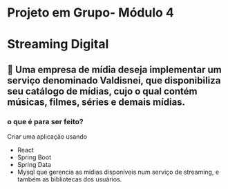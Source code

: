 # Projeto em Grupo- Módulo 4
# Streaming Digital
## 📑 Uma empresa de mídia deseja implementar um serviço denominado Valdisnei, que disponibiliza seu catálogo de mídias, cujo o qual contém músicas, filmes, séries e demais mídias.

### o que é para ser feito?
Criar uma aplicação usando
+ React 
+ Spring Boot 
+ Spring Data 
+  Mysql 
que gerencia as mídias disponíveis num serviço de streaming, e também as bibliotecas dos usuários.
